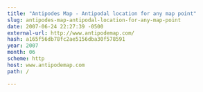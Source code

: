```yaml
---
title: "Antipodes Map - Antipodal location for any map point"
slug: antipodes-map-antipodal-location-for-any-map-point
date: 2007-06-24 22:27:39 -0500
external-url: http://www.antipodemap.com/
hash: a165f56db78fc2ae5156dba30f578591
year: 2007
month: 06
scheme: http
host: www.antipodemap.com
path: /

---
```



